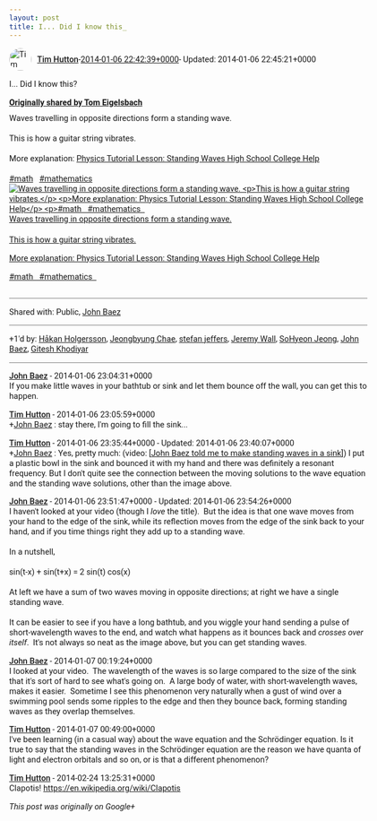 ```yaml
---
layout: post
title: I... Did I know this_
---
```


<html><head><meta charset="utf-8"><title>I... Did I know this?</title><style>body {font: 11pt Roboto, Arial, sans-serif; max-width: 640px; margin: 24px;}.author-photo {border-radius: 50%; margin-right: 10px; width: 40px;}.author {font-weight: 500;}.main-content {margin: 15px 0 15px;}.post-title {font-weight: bold;}.location {display: block; margin-top: 15px;}.location img {float: left; margin-right: 5px; width: 20px;}.media-link {display: inline-block; max-width: 100%; vertical-align: top;}.media-link p {margin-top: 5px; max-height: 4em; overflow: scroll;}.media {max-height: 100vh; max-width: 100%;}.video-placeholder {background: black; display: flex; height: 300px; max-width: 100%; width: 640px;}.play-icon {border-bottom: 30px solid transparent; border-left: 50px solid white; border-top: 30px solid transparent; color: white; margin: auto;}.album {max-height: 800px; overflow: scroll; width: calc(100vw - 48px);}.album .media-link {margin-right: 5px; max-width: 250px;}.album .media {max-height: 250px;}.link-embed {border-top: 1px solid lightgrey; display: block; margin-top: 20px;}.link-embed img {max-width: 100%;}.inline-link-embed {display: block;}.inline-link-embed img {vertical-align: middle;}.link-title {display: inline-block; font-size: medium; font-weight: 300; padding-left: 1em;}.reshare-attribution {display: block; font-weight: bold; margin-bottom: 10px;}.poll-image {margin-bottom: 5px; max-height: 300px; max-width: 500px;}.poll-choice {align-items: center; display: flex; margin-bottom: 5px; max-width: 500px;}.poll-choice-percentage {background-color: lightblue; height: 100%; left: 0; position: absolute; z-index: -1;}.poll-choice-selected {margin-right: 5px;}.poll-choice-results {border: 1px solid lightgray; border-radius: 5px; display: flex; line-height: 40px; overflow: hidden; padding: 0 8px; position: relative;}.poll-choice-results, .poll-choice-description {flex-grow: 1; margin-right: 10px;}.poll-choice-image {width: 100%;}.poll-choice-image, .poll-choice-image img {max-height: 40px; max-width: 100px;}.poll-choice-votes {max-height: 100px; overflow: auto;}.plus-entity-embed {color: black; display: block; text-decoration: none;}.plus-entity-embed-cover-photo {max-height: 300px; max-width: 100%;}.plus-entity-embed-info {padding: 0 1em 1em;}.plus-entity-embed-info h2 {font-weight: 500; margin: 10px 0;}.plus-entity-embed-info p {font-size: small; margin: 0;}.collection-owner-avatar {border-radius: 50%; border: 2px solid white; height: 40px; margin-top: -22px;}.visibility {padding: 1em 0; border-top: 1px solid grey;}.post-activity {padding: 1em 0; border-top: 1px solid grey;}.comments {border-top: 1px solid gray; padding-top: 1em;}.comment + .comment {margin-top: 1em;}.comment .media-link, .comment .inline-link-embed {margin-top: 5px;}</style></head><body><div style="margin-bottom:1em;"><div style="display:flex; align-items:center"><img class="author-photo" src="https://lh4.googleusercontent.com/-epo4ZZKNqEw/AAAAAAAAAAI/AAAAAAAAVSU/qu3LpcHEnoQ/s64-c/photo.jpg" alt="Tim Hutton"><a href="https://plus.google.com/+TimHutton" target="_blank" class="author">Tim Hutton</a> - <a target="_blank" href="https://plus.google.com/+TimHutton/posts/XVWpXftwpMU">2014-01-06 22:42:39+0000</a><span> - Updated: 2014-01-06 22:45:21+0000</span></div><div class="main-content">I... Did I know this?</div><div><a target="_blank" href="https://plus.google.com/+TomEigelsbach/posts/2ckjRooEZK2" class="reshare-attribution">Originally shared by Tom Eigelsbach</a>Waves travelling in opposite directions form a standing wave.<br><br>This is how a guitar string vibrates.<br><br>More explanation: <a rel="nofollow" target="_blank" href="http://www.youtube.com/watch?v=J_Oto3mUIuk" class="ot-anchor bidi_isolate" jslog="10929; track:click" dir="ltr">Physics Tutorial Lesson:  Standing Waves High School College Help</a><br><br> <a rel="nofollow" class="ot-hashtag bidi_isolate" href="https://plus.google.com/s/%23math/posts" >#math</a>     <a rel="nofollow" class="ot-hashtag bidi_isolate" href="https://plus.google.com/s/%23mathematics/posts" >#mathematics</a>   <a href="https://lh4.googleusercontent.com/-1WjDWZkJ_Dk/UsqC3XSkUUI/AAAAAAAAOTM/NKxucQm2CzU/w750-h250/standing_wave.gif" target="_blank" class="media-link"><img src="https://lh4.googleusercontent.com/-1WjDWZkJ_Dk/UsqC3XSkUUI/AAAAAAAAOTM/NKxucQm2CzU/w750-h250/standing_wave.gif" alt="Waves travelling in opposite directions form a standing wave.



This is how a guitar string vibrates.



More explanation: Physics Tutorial Lesson: Standing Waves High School College Help



#math   #mathematics  " class="media"><p>Waves travelling in opposite directions form a standing wave.



This is how a guitar string vibrates.



More explanation: Physics Tutorial Lesson: Standing Waves High School College Help



#math   #mathematics  </p></a></div></div><div class="visibility">Shared with: Public, <a href="https://plus.google.com/117663015413546257905">John Baez</a></div><div class="post-activity"><div class="plus-oners">+1'd by: <a href="https://plus.google.com/+HåkanHolgersson48">Håkan Holgersson</a>, <a href="https://plus.google.com/+JeongbyungChae">Jeongbyung Chae</a>, <a href="https://plus.google.com/115958517486719853660">stefan jeffers</a>, <a href="https://plus.google.com/+JeremyWall">Jeremy Wall</a>, <a href="https://plus.google.com/+SoHyeonJeong">SoHyeon Jeong</a>, <a href="https://plus.google.com/+johncbaez999">John Baez</a>, <a href="https://plus.google.com/105882661687265231815">Gitesh Khodiyar</a></div></div><div class="comments"><div class="comment"><a target="_blank" href="https://plus.google.com/+johncbaez999" class="author">John Baez</a><span class="time"> - 2014-01-06 23:04:31+0000</span><div class="comment-content">If you make little waves in your bathtub or sink and let them bounce off the wall, you can get this to happen.</div></div><div class="comment"><a target="_blank" href="https://plus.google.com/+TimHutton" class="author">Tim Hutton</a><span class="time"> - 2014-01-06 23:05:59+0000</span><div class="comment-content"><span class="proflinkWrapper"><span class="proflinkPrefix">+</span><a class="proflink bidi_isolate" href="https://plus.google.com/117663015413546257905" oid="117663015413546257905" >John Baez</a></span> : stay there, I&#39;m going to fill the sink...</div></div><div class="comment"><a target="_blank" href="https://plus.google.com/+TimHutton" class="author">Tim Hutton</a><span class="time"> - 2014-01-06 23:35:44+0000</span><span> - Updated: 2014-01-06 23:40:07+0000</span><div class="comment-content"><span class="proflinkWrapper"><span class="proflinkPrefix">+</span><a class="proflink bidi_isolate" href="https://plus.google.com/117663015413546257905" oid="117663015413546257905" >John Baez</a></span> : Yes, pretty much: (video: [<a rel="nofollow" target="_blank" href="http://www.youtube.com/watch?v=aW6kYupZ4sM" class="ot-anchor bidi_isolate" jslog="10929; track:click" dir="ltr">John Baez told me to make standing waves in a sink</a>]) I put a plastic bowl in the sink and bounced it with my hand and there was definitely a resonant frequency. But I don&#39;t quite see the connection between the moving solutions to the wave equation and the standing wave solutions, other than the image above.</div></div><div class="comment"><a target="_blank" href="https://plus.google.com/+johncbaez999" class="author">John Baez</a><span class="time"> - 2014-01-06 23:51:47+0000</span><span> - Updated: 2014-01-06 23:54:26+0000</span><div class="comment-content">I haven&#39;t looked at your video (though I <i>love</i> the title).  But the idea is that one wave moves from your hand to the edge of the sink, while its reflection moves from the edge of the sink back to your hand, and if you time things right they add up to a standing wave.<br><br>In a nutshell,<br><br>sin(t-x) + sin(t+x) = 2 sin(t) cos(x)<br><br>At left we have a sum of two waves moving in opposite directions; at right we have a single standing wave.<br><br>It can be easier to see if you have a long bathtub, and you wiggle your hand sending a pulse of short-wavelength waves to the end, and watch what happens as it bounces back and <i>crosses over itself</i>.  It&#39;s not always so neat as the image above, but you can get standing waves.</div></div><div class="comment"><a target="_blank" href="https://plus.google.com/+johncbaez999" class="author">John Baez</a><span class="time"> - 2014-01-07 00:19:24+0000</span><div class="comment-content">I looked at your video.  The wavelength of the waves is so large compared to the size of the sink that it&#39;s sort of hard to see what&#39;s going on.  A large body of water, with short-wavelength waves, makes it easier.  Sometime I see this phenomenon very naturally when a gust of wind over a swimming pool sends some ripples to the edge and then they bounce back, forming standing waves as they overlap themselves.</div></div><div class="comment"><a target="_blank" href="https://plus.google.com/+TimHutton" class="author">Tim Hutton</a><span class="time"> - 2014-01-07 00:49:00+0000</span><div class="comment-content">I&#39;ve been learning (in a casual way) about the wave equation and the Schrödinger equation. Is it true to say that the standing waves in the Schrödinger equation are the reason we have quanta of light and electron orbitals and so on, or is that a different phenomenon?</div></div><div class="comment"><a target="_blank" href="https://plus.google.com/+TimHutton" class="author">Tim Hutton</a><span class="time"> - 2014-02-24 13:25:31+0000</span><div class="comment-content">Clapotis! <a rel="nofollow" target="_blank" href="https://en.wikipedia.org/wiki/Clapotis" class="ot-anchor bidi_isolate" jslog="10929; track:click" dir="ltr">https://en.wikipedia.org/wiki/Clapotis</a></div></div></div></body></html>

<i>This post was originally on Google+</i>